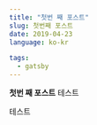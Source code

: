 ```yaml
---
title: "첫번 째 포스트"
slug: 첫번째 포스트
date: 2019-04-23
language: ko-kr

tags:
  - gatsby
---
```


**첫번 째 포스트** 
테스트


테스트
